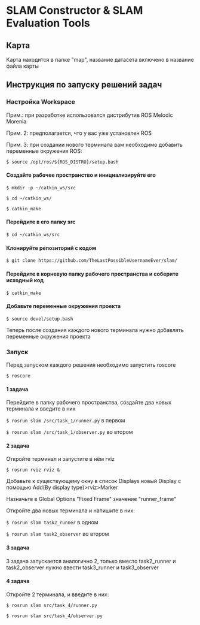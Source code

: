 # SLAM Constructor & SLAM Evaluation Tools

## Карта
Карта находится в папке "map", название датасета включено в название файла карты

## Инструкция по запуску решений задач
### Настройка Workspace

Прим.: при разработке использовался дистрибутив ROS Melodic Morenia

Прим. 2: предполагается, что у вас уже установлен ROS

Прим. 3: при создании нового терминала вам необходимо добавить переменные окружения ROS:

`$ source /opt/ros/${ROS_DISTRO}/setup.bash`

#### Создайте рабочее пространство и инициализируйте его

`$ mkdir -p ~/catkin_ws/src`

`$ cd ~/catkin_ws/`

`$ catkin_make`

#### Перейдите в его папку src

`$ cd ~/catkin_ws/src`

#### Клонируйте репозиторий с кодом

`$ git clone https://github.com/TheLastPossibleUsernameEver/slam/`

#### Перейдите в корневую папку рабочего пространства и соберите исходный код

`$ catkin_make`

#### Добавьте переменные окружения проекта

`$ source devel/setup.bash`

Теперь после создания каждого нового терминала нужно добавлять переменные окружения проекта

### Запуск

Перед запуском каждого решения необходимо запустить roscore

`$ roscore`

#### 1 задача

Перейдите в папку рабочего пространства, создайте два новых терминала и введите в них

`$ rosrun slam /src/task_1/runner.py` в первом

`$ rosrun slam /src/task_1/observer.py` во втором

#### 2 задача

Откройте терминал и запустите в нём rviz

`$ rosrun rviz rviz &`

Добавьте к существующему окну в список Displays новый Display с помощью Add(By display type)>rviz>Marker

Назначьте в Global Options "Fixed Frame" значение "runner_frame"

Откройте два новых терминала и напишите в них:

`$ rosrun slam task2_runner` в одном

`$ rosrun slam task2_observer` во втором

#### 3 задача

3 задача запускается аналогично 2, только вместо task2_runner и task2_observer нужно ввести task3_runner и task3_observer

#### 4 задача

Откройте 2 терминала, и введите в них:

`$ rosrun slam src/task_4/runner.py`

`$ rosrun slam src/task_4/observer.py`
